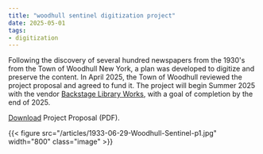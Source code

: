 ```yaml
---
title: "woodhull sentinel digitization project"
date: 2025-05-01
tags:
- digitization
---
```


Following the discovery of several hundred newspapers from the 1930's from the Town of Woodhull New York, a plan was developed to digitize and preserve the content. In April 2025, the Town of Woodhull reviewed the project proposal and agreed to fund it. The project will begin Summer 2025 with the vendor [Backstage Library Works](http://www.bslw.com), with a goal of completion by the end of 2025.

<!--more-->

[Download](/articles/Woodhull-Sentinel-Digitization-Project.pdf) Project Proposal (PDF).

{{< figure src="/articles/1933-06-29-Woodhull-Sentinel-p1.jpg" width="800" class="image" >}}

